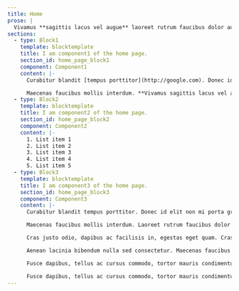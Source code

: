 ```yaml
---
title: Home
prose: |
  Vivamus **sagittis lacus vel augue** laoreet rutrum faucibus dolor auctor. Integer posuere erat a ante venenatis dapibus posuere velit aliquet. Duis mollis, est non commodo luctus, nisi erat porttitor ligula, _eget lacinia odio sem nec elit_. Cum sociis natoque penatibus et magnis dis parturient montes, nascetur ridiculus mus. Vivamus sagittis lacus vel augue laoreet rutrum faucibus dolor auctor. Vivamus sagittis lacus vel augue laoreet rutrum faucibus dolor auctor.
sections:
  - type: Block1
    template: blocktemplate
    title: I am component1 of the home page.
    section_id: home_page_block1
    component: Component1
    content: |-
      Curabitur blandit [tempus porttitor](http://google.com). Donec id elit non mi porta gravida at eget metus. Cras mattis consectetur purus sit amet fermentum. Integer posuere erat a ante venenatis dapibus posuere _velit aliquet_. Donec id elit non mi porta gravida at eget metus. Aenean lacinia bibendum nulla sed consectetur. Cum sociis natoque penatibus et magnis dis parturient montes, nascetur ridiculus mus.

      Maecenas faucibus mollis interdum. **Vivamus sagittis lacus vel augue** laoreet rutrum faucibus dolor auctor. Nulla vitae elit libero, a pharetra augue. Cras mattis consectetur purus sit amet fermentum. Morbi leo risus, porta ac consectetur ac, vestibulum at eros.
  - type: Block2
    template: blocktemplate
    title: I am component2 of the home page.
    section_id: home_page_block2
    component: Component2
    content: |-
      1. List item 1
      2. List item 2
      3. List item 3
      4. List item 4
      5. List item 5
  - type: Block3
    template: blocktemplate
    title: I am component3 of the home page.
    section_id: home_page_block3
    component: Component3
    content: |-
      Curabitur blandit tempus porttitor. Donec id elit non mi porta gravida at eget metus. Cras mattis consectetur purus sit amet fermentum. [Integer posuere erat](http://apple.com) a ante venenatis dapibus posuere _velit aliquet_. Donec id elit non mi porta gravida at eget metus. Aenean lacinia bibendum nulla sed consectetur. Cum sociis natoque penatibus et magnis dis parturient montes, nascetur ridiculus mus.

      Maecenas faucibus mollis interdum. Laoreet rutrum faucibus dolor auctor. Nulla vitae elit libero, a pharetra augue. Cras mattis consectetur purus sit amet fermentum. Morbi leo risus, porta ac consectetur ac, vestibulum at eros **Vivamus sagittis lacus vel augue**.

      Cras justo odio, dapibus ac facilisis in, egestas eget quam. Cras mattis consectetur purus sit amet fermentum. Nullam quis risus eget urna mollis ornare vel eu leo. Morbi leo risus, porta ac consectetur ac, vestibulum at eros.

      Aenean lacinia bibendum nulla sed consectetur. Maecenas faucibus mollis interdum. Curabitur blandit tempus porttitor. Nullam id dolor id nibh ultricies vehicula ut id elit. Maecenas sed diam eget risus varius blandit sit amet non magna. Curabitur blandit tempus porttitor.

      Fusce dapibus, tellus ac cursus commodo, tortor mauris condimentum nibh, ut fermentum massa justo sit amet risus. Maecenas sed diam eget risus varius blandit sit amet non magna. Fusce dapibus, tellus ac cursus commodo, tortor mauris condimentum nibh, ut fermentum massa justo sit amet risus. Nullam quis risus eget urna mollis ornare vel eu leo. Integer posuere erat a ante venenatis dapibus posuere velit aliquet.

      Fusce dapibus, tellus ac cursus commodo, tortor mauris condimentum nibh, ut fermentum massa justo sit amet risus. Nulla vitae elit libero, a pharetra augue. Curabitur blandit tempus porttitor. Cras justo odio, dapibus ac facilisis in, egestas eget quam. Vivamus sagittis lacus vel augue laoreet rutrum faucibus dolor auctor. Nullam quis risus eget urna mollis ornare vel eu leo.
---
```

